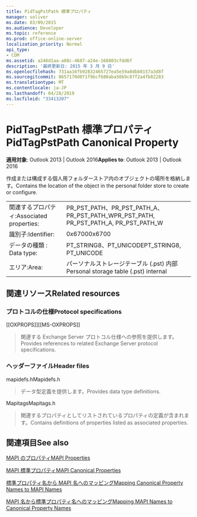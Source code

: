 ```yaml
---
title: PidTagPstPath 標準プロパティ
manager: soliver
ms.date: 03/09/2015
ms.audience: Developer
ms.topic: reference
ms.prod: office-online-server
localization_priority: Normal
api_type:
- COM
ms.assetid: a246d1aa-a08c-4687-a24e-168803cfdd6f
description: '最終更新日: 2015 年 3 月 9 日'
ms.openlocfilehash: 731aa16fb92832465727ea5e59a0dbb0157a3d8f
ms.sourcegitcommit: 8657170d071f9bcf680aba50b9c07f2a4fb82283
ms.translationtype: MT
ms.contentlocale: ja-JP
ms.lasthandoff: 04/28/2019
ms.locfileid: "33413207"
---
```

# <a name="pidtagpstpath-canonical-property"></a><span data-ttu-id="a40d5-103">PidTagPstPath 標準プロパティ</span><span class="sxs-lookup"><span data-stu-id="a40d5-103">PidTagPstPath Canonical Property</span></span>

  
  
<span data-ttu-id="a40d5-104">**適用対象**: Outlook 2013 | Outlook 2016</span><span class="sxs-lookup"><span data-stu-id="a40d5-104">**Applies to**: Outlook 2013 | Outlook 2016</span></span> 
  
<span data-ttu-id="a40d5-105">作成または構成する個人用フォルダーストア内のオブジェクトの場所を格納します。</span><span class="sxs-lookup"><span data-stu-id="a40d5-105">Contains the location of the object in the personal folder store to create or configure.</span></span>
  
|||
|:-----|:-----|
|<span data-ttu-id="a40d5-106">関連するプロパティ:</span><span class="sxs-lookup"><span data-stu-id="a40d5-106">Associated properties:</span></span>  <br/> |<span data-ttu-id="a40d5-107">PR_PST_PATH、PR_PST_PATH_A、PR_PST_PATH_W</span><span class="sxs-lookup"><span data-stu-id="a40d5-107">PR_PST_PATH, PR_PST_PATH_A, PR_PST_PATH_W</span></span>  <br/> |
|<span data-ttu-id="a40d5-108">識別子:</span><span class="sxs-lookup"><span data-stu-id="a40d5-108">Identifier:</span></span>  <br/> |<span data-ttu-id="a40d5-109">0x6700</span><span class="sxs-lookup"><span data-stu-id="a40d5-109">0x6700</span></span>  <br/> |
|<span data-ttu-id="a40d5-110">データの種類 : </span><span class="sxs-lookup"><span data-stu-id="a40d5-110">Data type:</span></span>  <br/> |<span data-ttu-id="a40d5-111">PT_STRING8、PT_UNICODE</span><span class="sxs-lookup"><span data-stu-id="a40d5-111">PT_STRING8, PT_UNICODE</span></span>  <br/> |
|<span data-ttu-id="a40d5-112">エリア:</span><span class="sxs-lookup"><span data-stu-id="a40d5-112">Area:</span></span>  <br/> |<span data-ttu-id="a40d5-113">パーソナルストレージテーブル (.pst) 内部</span><span class="sxs-lookup"><span data-stu-id="a40d5-113">Personal storage table (.pst) internal</span></span>  <br/> |
   
## <a name="related-resources"></a><span data-ttu-id="a40d5-114">関連リソース</span><span class="sxs-lookup"><span data-stu-id="a40d5-114">Related resources</span></span>

### <a name="protocol-specifications"></a><span data-ttu-id="a40d5-115">プロトコルの仕様</span><span class="sxs-lookup"><span data-stu-id="a40d5-115">Protocol specifications</span></span>

<span data-ttu-id="a40d5-116">[[OXPROPS]]</span><span class="sxs-lookup"><span data-stu-id="a40d5-116">[[MS-OXPROPS]]</span></span> 
  
> <span data-ttu-id="a40d5-117">関連する Exchange Server プロトコル仕様への参照を提供します。</span><span class="sxs-lookup"><span data-stu-id="a40d5-117">Provides references to related Exchange Server protocol specifications.</span></span>
    
### <a name="header-files"></a><span data-ttu-id="a40d5-118">ヘッダーファイル</span><span class="sxs-lookup"><span data-stu-id="a40d5-118">Header files</span></span>

<span data-ttu-id="a40d5-119">mapidefs.h</span><span class="sxs-lookup"><span data-stu-id="a40d5-119">Mapidefs.h</span></span>
  
> <span data-ttu-id="a40d5-120">データ型定義を提供します。</span><span class="sxs-lookup"><span data-stu-id="a40d5-120">Provides data type definitions.</span></span>
    
<span data-ttu-id="a40d5-121">Mapitags</span><span class="sxs-lookup"><span data-stu-id="a40d5-121">Mapitags.h</span></span>
  
> <span data-ttu-id="a40d5-122">関連するプロパティとしてリストされているプロパティの定義が含まれます。</span><span class="sxs-lookup"><span data-stu-id="a40d5-122">Contains definitions of properties listed as associated properties.</span></span>
    
## <a name="see-also"></a><span data-ttu-id="a40d5-123">関連項目</span><span class="sxs-lookup"><span data-stu-id="a40d5-123">See also</span></span>



[<span data-ttu-id="a40d5-124">MAPI のプロパティ</span><span class="sxs-lookup"><span data-stu-id="a40d5-124">MAPI Properties</span></span>](mapi-properties.md)
  
[<span data-ttu-id="a40d5-125">MAPI 標準プロパティ</span><span class="sxs-lookup"><span data-stu-id="a40d5-125">MAPI Canonical Properties</span></span>](mapi-canonical-properties.md)
  
[<span data-ttu-id="a40d5-126">標準プロパティ名から MAPI 名へのマッピング</span><span class="sxs-lookup"><span data-stu-id="a40d5-126">Mapping Canonical Property Names to MAPI Names</span></span>](mapping-canonical-property-names-to-mapi-names.md)
  
[<span data-ttu-id="a40d5-127">MAPI 名から標準プロパティ名へのマッピング</span><span class="sxs-lookup"><span data-stu-id="a40d5-127">Mapping MAPI Names to Canonical Property Names</span></span>](mapping-mapi-names-to-canonical-property-names.md)

